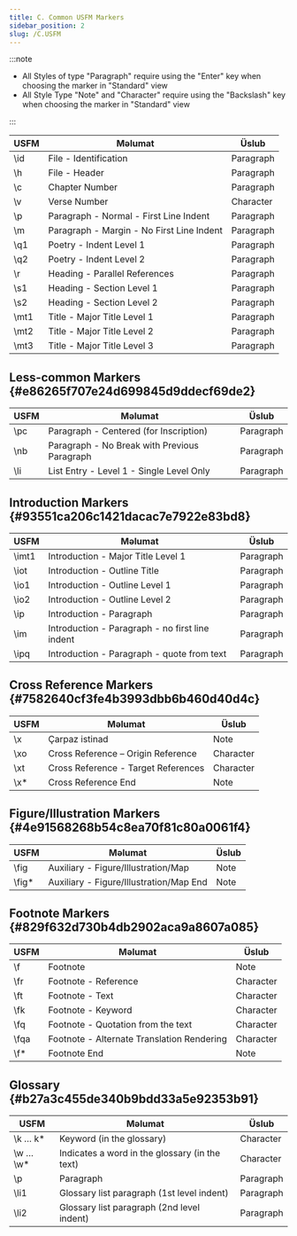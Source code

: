 ```yaml
---
title: C. Common USFM Markers
sidebar_position: 2
slug: /C.USFM
---
```




:::note

- All Styles of type "Paragraph" require using the "Enter" key when choosing the marker in "Standard" view
- All Style Type "Note" and "Character" require using the "Backslash" key when choosing the marker in "Standard" view

:::


| USFM  | Məlumat                                   | Üslub     |
| ----- | ----------------------------------------- | --------- |
| \id  | File - Identification                     | Paragraph |
| \h   | File - Header                             | Paragraph |
| \c   | Chapter Number                            | Paragraph |
| \v   | Verse Number                              | Character |
| \p   | Paragraph - Normal - First Line Indent    | Paragraph |
| \m   | Paragraph - Margin - No First Line Indent | Paragraph |
| \q1  | Poetry - Indent Level 1                   | Paragraph |
| \q2  | Poetry - Indent Level 2                   | Paragraph |
| \r   | Heading - Parallel References             | Paragraph |
| \s1  | Heading - Section Level 1                 | Paragraph |
| \s2  | Heading - Section Level 2                 | Paragraph |
| \mt1 | Title - Major Title Level 1               | Paragraph |
| \mt2 | Title - Major Title Level 2               | Paragraph |
| \mt3 | Title - Major Title Level 3               | Paragraph |


## Less-common Markers {#e86265f707e24d699845d9ddecf69de2}


| USFM | Məlumat                                      | Üslub     |
| ---- | -------------------------------------------- | --------- |
| \pc | Paragraph - Centered (for Inscription)       | Paragraph |
| \nb | Paragraph - No Break with Previous Paragraph | Paragraph |
| \li | List Entry - Level 1 - Single Level Only     | Paragraph |


## Introduction Markers {#93551ca206c1421dacac7e7922e83bd8}


| USFM   | Məlumat                                         | Üslub     |
| ------ | ----------------------------------------------- | --------- |
| \imt1 | Introduction - Major Title Level 1              | Paragraph |
| \iot  | Introduction - Outline Title                    | Paragraph |
| \io1  | Introduction - Outline Level 1                  | Paragraph |
| \io2  | Introduction - Outline Level 2                  | Paragraph |
| \ip   | Introduction - Paragraph                        | Paragraph |
| \im   | Introduction - Paragraph - no first line indent | Paragraph |
| \ipq  | Introduction - Paragraph - quote from text      | Paragraph |


## Cross Reference Markers {#7582640cf3fe4b3993dbb6b460d40d4c}


| USFM | Məlumat                             | Üslub     |
| ---- | ----------------------------------- | --------- |
| \x  | Çarpaz istinad                      | Note      |
| \xo | Cross Reference – Origin Reference  | Character |
| \xt | Cross Reference - Target References | Character |
| \x* | Cross Reference End                 | Note      |


## Figure/Illustration Markers {#4e91568268b54c8ea70f81c80a0061f4}


| USFM   | Məlumat                                 | Üslub |
| ------ | --------------------------------------- | ----- |
| \fig  | Auxiliary - Figure/Illustration/Map     | Note  |
| \fig* | Auxiliary - Figure/Illustration/Map End | Note  |


## Footnote Markers {#829f632d730b4db2902aca9a8607a085}


| USFM  | Məlumat                                    | Üslub     |
| ----- | ------------------------------------------ | --------- |
| \f   | Footnote                                   | Note      |
| \fr  | Footnote - Reference                       | Character |
| \ft  | Footnote - Text                            | Character |
| \fk  | Footnote - Keyword                         | Character |
| \fq  | Footnote - Quotation from the text         | Character |
| \fqa | Footnote - Alternate Translation Rendering | Character |
| \f*  | Footnote End                               | Note      |


## Glossary {#b27a3c455de340b9bdd33a5e92353b91}


| USFM       | Məlumat                                        | Üslub     |
| ---------- | ---------------------------------------------- | --------- |
| \k … k*   | Keyword (in the glossary)                      | Character |
| \w … \w* | Indicates a word in the glossary (in the text) | Character |
| \p        | Paragraph                                      | Paragraph |
| \li1      | Glossary list paragraph (1st level indent)     | Paragraph |
| \li2      | Glossary list paragraph (2nd level indent)     | Paragraph |

